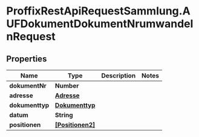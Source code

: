 # ProffixRestApiRequestSammlung.AUFDokumentDokumentNrumwandelnRequest

## Properties
Name | Type | Description | Notes
------------ | ------------- | ------------- | -------------
**dokumentNr** | **Number** |  | 
**adresse** | [**Adresse**](Adresse.md) |  | 
**dokumenttyp** | [**Dokumenttyp**](Dokumenttyp.md) |  | 
**datum** | **String** |  | 
**positionen** | [**[Positionen2]**](Positionen2.md) |  | 


